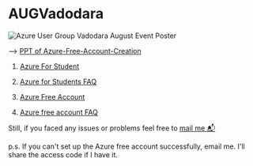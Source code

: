 # AUGVadodara
![Azure User Group Vadodara August Event Poster](https://media.licdn.com/dms/image/D4D22AQGv6u3MM9JT3A/feedshare-shrink_2048_1536/0/1692020030384?e=1695254400&v=beta&t=0FPw93SlDP395qgE1wJWs1dAvfbd6YxGjvLsLoybPHQ)


--> [PPT of Azure-Free-Account-Creation](https://stdntpartners-my.sharepoint.com/:p:/g/personal/vandit_pandya_studentambassadors_com/EVjre1mxtExMue3f3lAmxYgBDm4op_GFR3ib4m9WS9KDsA?rtime=lqG-hJGg20g)

1. [Azure For Student](https://azure.microsoft.com/en-in/free/students?wt.mc_id=studentamb_254693)

2. [Azure for Students FAQ](https://learn.microsoft.com/en-IN/azure/education-hub/azure-dev-tools-teaching/program-faq#azure-for-students?wt.mc_id=studentamb_254693)

3. [Azure Free Account](https://azure.microsoft.com/en-in/free?wt.mc_id=studentamb_254693)

4. [Azure free account FAQ](https://azure.microsoft.com/en-in/free/free-account-faq#layout-container-uid4f88?wt.mc_id=studentamb_254693)

Still, if you faced any issues or problems feel free to [mail me 📬](mailto:vanditcse@gmail.com)

p.s. If you can't set up the Azure free account successfully, email me. I'll share the access code if I have it.


